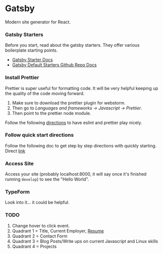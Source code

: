 # Gatsby
Modern site generator for React.

### Gatsby Starters
Before you start, read about the gatsby starters. They offer various boilerplate starting points.
* [Gatsby Starter Docs](https://www.gatsbyjs.org/docs/starters/)
* [Gatsby Default Starters Github Repo Docs](https://github.com/gatsbyjs/gatsby-starter-default)

### Install Prettier
Prettier is super useful for formatting code. It will be very helpful keeping up the quality of the code moving forward.
1. Make sure to download the prettier plugin for webstorm.
2. Then go to *Languages and frameworks -> Javascript -> Prettier*.
3. Then point to the prettier node module.

Follow the following [directions](https://github.com/prettier/eslint-plugin-prettier) to have eslint and prettier play nicely.


### Follow quick start directions
Follow the following doc to get step by step directions with quickly starting.
Direct [link](https://www.gatsbyjs.org/docs/quick-start)


### Access Site
Access your site (probably localhost:8000, it will say once it's finished running `develop`) to see the "Hello World".


### TypeForm
Look into it... it could be helpful.

### TODO
1. Change hover to click event.
2. Quadrant 1 = Title, Current Employer, [Resume](https://csi.lk/)
3. Quadrant 2 = Contact Form
4. Quadrant 3 = Blog Posts/Write ups on current Javascript and Linux skills
5. Quadrant 4 = Projects
